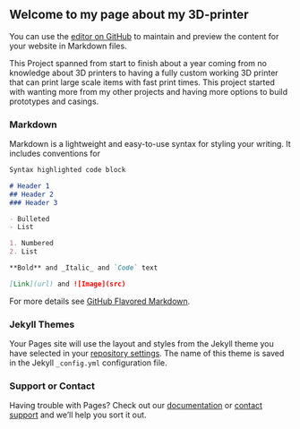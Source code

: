 ## Welcome to my page about my 3D-printer

You can use the [editor on GitHub](https://github.com/ComputerFish/Custom-3D-Printer/edit/gh-pages/index.md) to maintain and preview the content for your website in Markdown files.

This Project spanned from start to finish about a year coming from no knowledge about 3D printers to having a fully custom working 3D printer that can print large scale items with fast print times. This project started with wanting more from my other projects and having more options to build prototypes and casings.

### Markdown

Markdown is a lightweight and easy-to-use syntax for styling your writing. It includes conventions for

```markdown
Syntax highlighted code block

# Header 1
## Header 2
### Header 3

- Bulleted
- List

1. Numbered
2. List

**Bold** and _Italic_ and `Code` text

[Link](url) and ![Image](src)
```

For more details see [GitHub Flavored Markdown](https://guides.github.com/features/mastering-markdown/).

### Jekyll Themes

Your Pages site will use the layout and styles from the Jekyll theme you have selected in your [repository settings](https://github.com/ComputerFish/Custom-3D-Printer/settings/pages). The name of this theme is saved in the Jekyll `_config.yml` configuration file.

### Support or Contact

Having trouble with Pages? Check out our [documentation](https://docs.github.com/categories/github-pages-basics/) or [contact support](https://support.github.com/contact) and we’ll help you sort it out.
